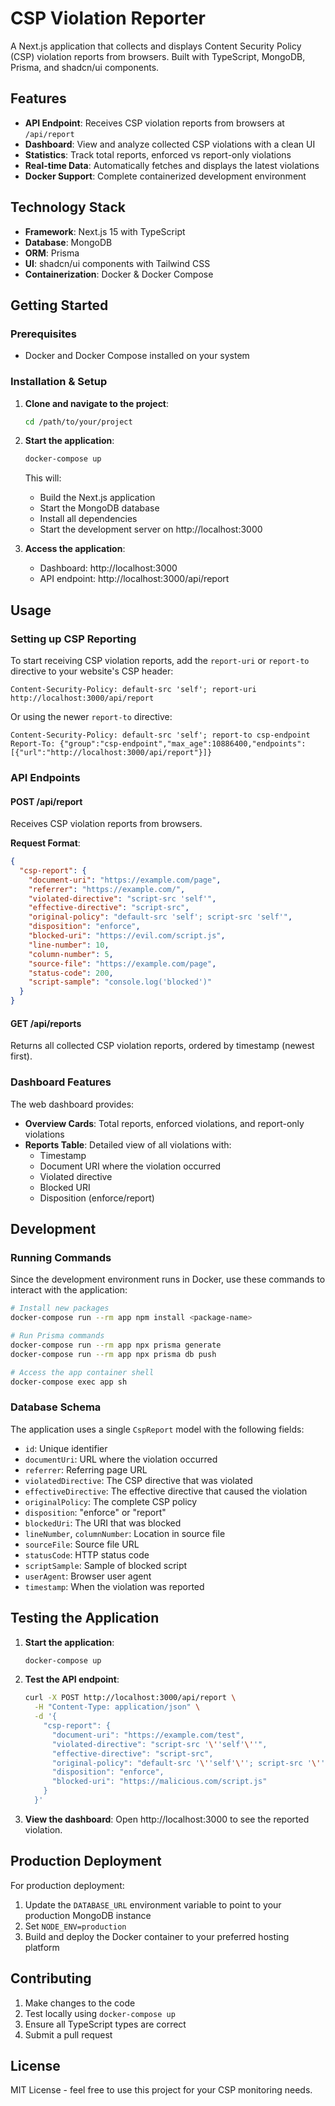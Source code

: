 # CSP Violation Reporter

A Next.js application that collects and displays Content Security Policy (CSP) violation reports from browsers. Built with TypeScript, MongoDB, Prisma, and shadcn/ui components.

## Features

- **API Endpoint**: Receives CSP violation reports from browsers at `/api/report`
- **Dashboard**: View and analyze collected CSP violations with a clean UI
- **Statistics**: Track total reports, enforced vs report-only violations
- **Real-time Data**: Automatically fetches and displays the latest violations
- **Docker Support**: Complete containerized development environment

## Technology Stack

- **Framework**: Next.js 15 with TypeScript
- **Database**: MongoDB
- **ORM**: Prisma
- **UI**: shadcn/ui components with Tailwind CSS
- **Containerization**: Docker & Docker Compose

## Getting Started

### Prerequisites

- Docker and Docker Compose installed on your system

### Installation & Setup

1. **Clone and navigate to the project**:
   ```bash
   cd /path/to/your/project
   ```

2. **Start the application**:
   ```bash
   docker-compose up
   ```

   This will:
   - Build the Next.js application
   - Start the MongoDB database
   - Install all dependencies
   - Start the development server on http://localhost:3000

3. **Access the application**:
   - Dashboard: http://localhost:3000
   - API endpoint: http://localhost:3000/api/report

## Usage

### Setting up CSP Reporting

To start receiving CSP violation reports, add the `report-uri` or `report-to` directive to your website's CSP header:

```http
Content-Security-Policy: default-src 'self'; report-uri http://localhost:3000/api/report
```

Or using the newer `report-to` directive:

```http
Content-Security-Policy: default-src 'self'; report-to csp-endpoint
Report-To: {"group":"csp-endpoint","max_age":10886400,"endpoints":[{"url":"http://localhost:3000/api/report"}]}
```

### API Endpoints

#### POST /api/report
Receives CSP violation reports from browsers.

**Request Format**:
```json
{
  "csp-report": {
    "document-uri": "https://example.com/page",
    "referrer": "https://example.com/",
    "violated-directive": "script-src 'self'",
    "effective-directive": "script-src",
    "original-policy": "default-src 'self'; script-src 'self'",
    "disposition": "enforce",
    "blocked-uri": "https://evil.com/script.js",
    "line-number": 10,
    "column-number": 5,
    "source-file": "https://example.com/page",
    "status-code": 200,
    "script-sample": "console.log('blocked')"
  }
}
```

#### GET /api/reports
Returns all collected CSP violation reports, ordered by timestamp (newest first).

### Dashboard Features

The web dashboard provides:

- **Overview Cards**: Total reports, enforced violations, and report-only violations
- **Reports Table**: Detailed view of all violations with:
  - Timestamp
  - Document URI where the violation occurred
  - Violated directive
  - Blocked URI
  - Disposition (enforce/report)

## Development

### Running Commands

Since the development environment runs in Docker, use these commands to interact with the application:

```bash
# Install new packages
docker-compose run --rm app npm install <package-name>

# Run Prisma commands
docker-compose run --rm app npx prisma generate
docker-compose run --rm app npx prisma db push

# Access the app container shell
docker-compose exec app sh
```

### Database Schema

The application uses a single `CspReport` model with the following fields:

- `id`: Unique identifier
- `documentUri`: URL where the violation occurred
- `referrer`: Referring page URL
- `violatedDirective`: The CSP directive that was violated
- `effectiveDirective`: The effective directive that caused the violation
- `originalPolicy`: The complete CSP policy
- `disposition`: "enforce" or "report"
- `blockedUri`: The URI that was blocked
- `lineNumber`, `columnNumber`: Location in source file
- `sourceFile`: Source file URL
- `statusCode`: HTTP status code
- `scriptSample`: Sample of blocked script
- `userAgent`: Browser user agent
- `timestamp`: When the violation was reported

## Testing the Application

1. **Start the application**:
   ```bash
   docker-compose up
   ```

2. **Test the API endpoint**:
   ```bash
   curl -X POST http://localhost:3000/api/report \
     -H "Content-Type: application/json" \
     -d '{
       "csp-report": {
         "document-uri": "https://example.com/test",
         "violated-directive": "script-src '\''self'\''",
         "effective-directive": "script-src",
         "original-policy": "default-src '\''self'\''; script-src '\''self'\''",
         "disposition": "enforce",
         "blocked-uri": "https://malicious.com/script.js"
       }
     }'
   ```

3. **View the dashboard**: Open http://localhost:3000 to see the reported violation.

## Production Deployment

For production deployment:

1. Update the `DATABASE_URL` environment variable to point to your production MongoDB instance
2. Set `NODE_ENV=production`
3. Build and deploy the Docker container to your preferred hosting platform

## Contributing

1. Make changes to the code
2. Test locally using `docker-compose up`
3. Ensure all TypeScript types are correct
4. Submit a pull request

## License

MIT License - feel free to use this project for your CSP monitoring needs.
